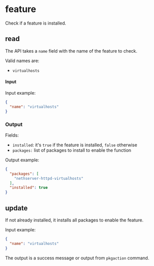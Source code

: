 # feature

Check if a feature is installed.

## read

The API takes a `name` field with the name of the feature to check.

Valid names are:

- `virtualhosts`

#### Input

Input example:
```json
{
  "name": "virtualhosts"
}
```

### Output

Fields:

- `installed`: it's `true` if the feature is installed, `false` otherwise
- `packages:` list of packages to install to enable the function

Output example:
```json
{
  "packages": [
    "nethserver-httpd-virtualhosts"
  ],
  "installed": true
}
```

## update

If not already installed, it installs all packages to enable the feature.

Input example:
```json
{
  "name": "virtualhosts"
}
```

The output is a success message or output from `pkgaction` command.
